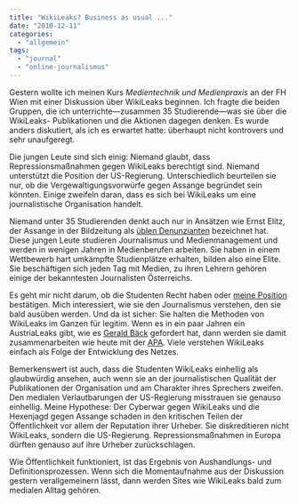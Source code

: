 ```yaml
---
title: "WikiLeaks? Business as usual ..."
date: "2010-12-11"
categories: 
  - "allgemein"
tags: 
  - "journal"
  - "online-journalismus"
---
```


Gestern wollte ich meinen Kurs _Medientechnik und Medienpraxis_ an der FH Wien mit einer Diskussion über WikiLeaks beginnen. Ich fragte die beiden Gruppen, die ich unterrichte—zusammen 35 Studierende—was sie über die WikiLeaks- Publikationen und die Aktionen dagegen denken. Es wurde anders diskutiert, als ich es erwartet hatte: überhaupt nicht kontrovers und sehr unaufgeregt.

Die jungen Leute sind sich einig: Niemand glaubt, dass Repressionsmaßnahmen gegen WikiLeaks berechtigt sind. Niemand unterstützt die Position der US-Regierung. Unterschiedlich beurteilen sie nur, ob die Vergewaltigungsvorwürfe gegen Assange begründet sein könnten. Einige zweifeln daran, dass es sich bei WikiLeaks um eine journalistische Organisation handelt.

Niemand unter 35 Studierenden denkt auch nur in Ansätzen wie Ernst Elitz, der Assange in der Bildzeitung als [üblen Denunzianten](http://www.bild.de/BILD/news/standards/kommentar/2010/12/10/kommentar-von-ernst-elitz.html "BILD-Kommentar von Ernst Elitz: Ein übler Denunziant! - News - Bild.de") bezeichnet hat. Diese jungen Leute studieren Journalismus und Medienmanagement und werden in wenigen Jahren in Medienberufen arbeiten. Sie haben in einem Wettbewerb hart umkämpfte Studienplätze erhalten, bilden also eine Elite. Sie beschäftigen sich jeden Tag mit Medien, zu ihren Lehrern gehören einige der bekanntesten Journalisten Österreichs.

Es geht mir nicht darum, ob die Studenten Recht haben oder [meine Position](http://heinz.typepad.com/lostandfound/2010/12/warum-ich-gegen-eine-zensur-von-wikileaks-bin.html "Warum ich gegen eine Zensur von WikiLeaks bin - Lost and Found") bestätigen. Mich interessiert, wie sie den Journalismus verstehen, den sie bald ausüben werden. Und da ist sicher: Sie halten die Methoden von WikiLeaks im Ganzen für legitim. Wenn es in ein paar Jahren ein AustriaLeaks gibt, wie es [Gerald Bäck](http://www.baeck.at/blog/2010/12/04/die-lehren-aus-wikileaks-cablegate/ "Die Lehren aus Wikileaks / Cablegate | BäckBlog") gefordert hat, dann werden sie damit zusammenarbeiten wie heute mit der [APA](http://www.apa.at/ "APA – Austria Presse Agentur"). Viele verstehen WikiLeaks einfach als Folge der Entwicklung des Netzes.

Bemerkenswert ist auch, dass die Studenten WikiLeaks einhellig als glaubwürdig ansehen, auch wenn sie an der journalistischen Qualität der Publikationen der Organisation und am Charakter ihres Sprechers zweifen. Den medialen Verlautbarungen der US-Regierung misstrauen sie genauso einhellig. Meine Hypothese: Der Cyberwar gegen WikiLeaks und die Hexenjagd gegen Assange schaden in den kritischen Teilen der Öffentlichkeit vor allem der Reputation ihrer Urheber. Sie diskreditieren nicht WikiLeaks, sondern die US-Regierung. Repressionsmaßnahmen in Europa dürften genauso auf ihre Urheber zurückschlagen.

Wie Öffentlichkeit funktioniert, ist das Ergebnis von Aushandlungs- und Definitionsprozessen. Wenn sich die Momentaufnahme aus der Diskussion gestern verallgemeinern lässt, dann werden Sites wie WikiLeaks bald zum medialen Alltag gehören.
